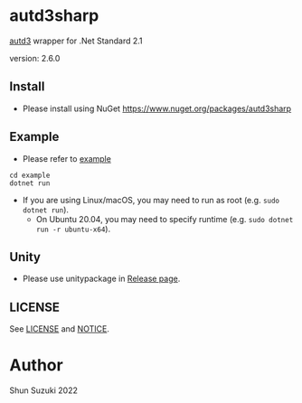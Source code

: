 # autd3sharp

[autd3](https://github.com/shinolab/autd3) wrapper for .Net Standard 2.1

version: 2.6.0

## Install

* Please install using NuGet
    https://www.nuget.org/packages/autd3sharp

## Example

* Please refer to [example](./example)

```
cd example
dotnet run
```

* If you are using Linux/macOS, you may need to run as root (e.g. `sudo dotnet run`).
    * On Ubuntu 20.04, you may need to specify runtime (e.g. `sudo dotnet run -r ubuntu-x64`).

## Unity

* Please use unitypackage in [Release page](https://github.com/shinolab/autd3/releases).

## LICENSE

See [LICENSE](./LICENSE) and [NOTICE](./NOTICE).

# Author

Shun Suzuki 2022
